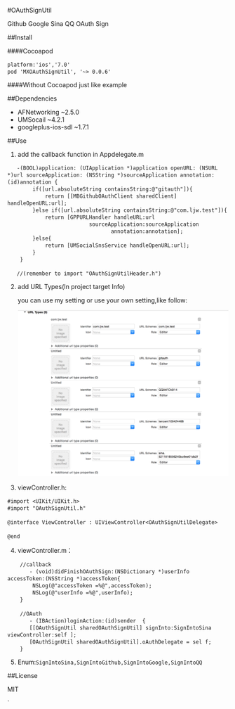 #OAuthSignUtil

Github Google Sina QQ OAuth Sign

##Install

####Cocoapod
	
	platform:'ios','7.0'
	pod 'MXOAuthSignUtil', '~> 0.0.6'

####Without Cocoapod
	just like example

##Dependencies

- AFNetworking  ~2.5.0
- UMSocail  ~4.2.1
- googleplus-ios-sdl  ~1.7.1

##Use

1. add the callback function in Appdelegate.m

```    
   -(BOOL)application: (UIApplication *)application openURL: (NSURL *)url sourceApplication: (NSString *)sourceApplication annotation: (id)annotation {
        if([url.absoluteString containsString:@"gitauth"]){
            return [[MBGithubOAuthClient sharedClient] handleOpenURL:url];
        }else if([url.absoluteString containsString:@"com.ljw.test"]){
            return [GPPURLHandler handleURL:url
                          sourceApplication:sourceApplication
                                 annotation:annotation];
        }else{
            return [UMSocialSnsService handleOpenURL:url];
        }
    }

   //(remember to import "OAuthSignUtilHeader.h")
```

2. add URL Types(In project target Info)

   you can use my setting or use your own setting,like follow: 
	
	![](https://github.com/mexiQQ/OAuthSignUtil/blob/master/1.png)

3. viewController.h:

``` 
#import <UIKit/UIKit.h>
#import "OAuthSignUtil.h"

@interface ViewController : UIViewController<OAuthSignUtilDelegate>

@end
```

4. viewController.m：

```
	//callback
	   - (void)didFinishOAuthSign:(NSDictionary *)userInfo accessToken:(NSString *)accessToken{
	    NSLog(@"accessToken =%@",accessToken);
	    NSLog(@"userInfo =%@",userInfo);
	}

    //OAuth
       - (IBAction)loginAction:(id)sender  {
       [[OAuthSignUtil sharedOAuthSignUtil] signInto:SignIntoSina viewController:self ];
       [OAuthSignUtil sharedOAuthSignUtil].oAuthDelegate = sel f;
 	}

```  
   
5. Enum:`SignIntoSina,SignIntoGithub,SignIntoGoogle,SignIntoQQ`

##License

MIT












`
